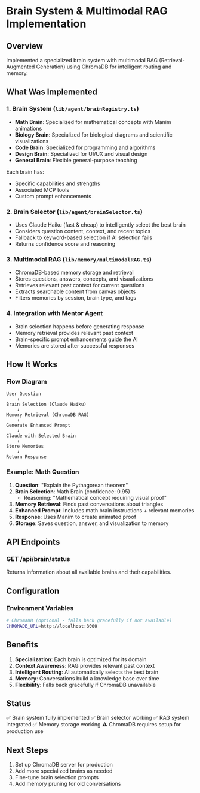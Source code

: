 # Brain System & Multimodal RAG Implementation

## Overview

Implemented a specialized brain system with multimodal RAG (Retrieval-Augmented Generation) using ChromaDB for intelligent routing and memory.

## What Was Implemented

### 1. Brain System (`lib/agent/brainRegistry.ts`)
- **Math Brain**: Specialized for mathematical concepts with Manim animations
- **Biology Brain**: Specialized for biological diagrams and scientific visualizations
- **Code Brain**: Specialized for programming and algorithms
- **Design Brain**: Specialized for UI/UX and visual design
- **General Brain**: Flexible general-purpose teaching

Each brain has:
- Specific capabilities and strengths
- Associated MCP tools
- Custom prompt enhancements

### 2. Brain Selector (`lib/agent/brainSelector.ts`)
- Uses Claude Haiku (fast & cheap) to intelligently select the best brain
- Considers question content, context, and recent topics
- Fallback to keyword-based selection if AI selection fails
- Returns confidence score and reasoning

### 3. Multimodal RAG (`lib/memory/multimodalRAG.ts`)
- ChromaDB-based memory storage and retrieval
- Stores questions, answers, concepts, and visualizations
- Retrieves relevant past context for current questions
- Extracts searchable content from canvas objects
- Filters memories by session, brain type, and tags

### 4. Integration with Mentor Agent
- Brain selection happens before generating response
- Memory retrieval provides relevant past context
- Brain-specific prompt enhancements guide the AI
- Memories are stored after successful responses

## How It Works

### Flow Diagram

```
User Question
    ↓
Brain Selection (Claude Haiku)
    ↓
Memory Retrieval (ChromaDB RAG)
    ↓
Generate Enhanced Prompt
    ↓
Claude with Selected Brain
    ↓
Store Memories
    ↓
Return Response
```

### Example: Math Question

1. **Question**: "Explain the Pythagorean theorem"
2. **Brain Selection**: Math Brain (confidence: 0.95)
   - Reasoning: "Mathematical concept requiring visual proof"
3. **Memory Retrieval**: Finds past conversations about triangles
4. **Enhanced Prompt**: Includes math brain instructions + relevant memories
5. **Response**: Uses Manim to create animated proof
6. **Storage**: Saves question, answer, and visualization to memory

## API Endpoints

### GET /api/brain/status
Returns information about all available brains and their capabilities.

## Configuration

### Environment Variables
```bash
# ChromaDB (optional - falls back gracefully if not available)
CHROMADB_URL=http://localhost:8000
```

## Benefits

1. **Specialization**: Each brain is optimized for its domain
2. **Context Awareness**: RAG provides relevant past context
3. **Intelligent Routing**: AI automatically selects the best brain
4. **Memory**: Conversations build a knowledge base over time
5. **Flexibility**: Falls back gracefully if ChromaDB unavailable

## Status

✅ Brain system fully implemented
✅ Brain selector working
✅ RAG system integrated
✅ Memory storage working
⚠️ ChromaDB requires setup for production use

## Next Steps

1. Set up ChromaDB server for production
2. Add more specialized brains as needed
3. Fine-tune brain selection prompts
4. Add memory pruning for old conversations
